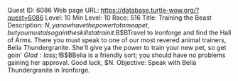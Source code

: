 Quest ID: 6086
Web page URL: https://database.turtle-wow.org/?quest=6086
Level: 10
Min Level: 10
Race: 516
Title: Training the Beast
Description: $N, ya now have the power to tame a pet, but you must also gain the skills ta train it.$B$BTravel to Ironforge and find the Hall of Arms. There you must speak to one of our most revered animal trainers, Belia Thundergranite. She'll give ya the power to train your new pet, so get goin' $Glad:lass;!$B$BBelia is a friendly sort; you should have no problems gaining her approval. Good luck, $N.
Objective: Speak with Belia Thundergranite in Ironforge.

